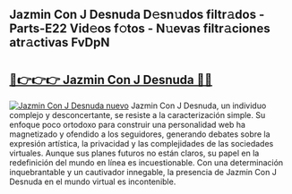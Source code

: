 ## Jazmin Con J Desnuda D𝚎sn𝚞dos filtr𝚊dos - Parts-E22 Vid𝚎os f𝚘tos - N𝚞evas filtr𝚊ciones atr𝚊ctivas FvDpN

# <h2><a href="http://mb6b17.tromn.icu/?c=Jazmin+Con+J+Desnuda">🔗👉👉👉 Jazmin Con J Desnuda 🔗🔗</a></h2>

[![Jazmin Con J Desnuda nuevo](https://i.imgur.com/pEAQMta.gif)](http://mb6b17.tromn.icu/?c=Jazmin+Con+J+Desnuda)
Jazmin Con J Desnuda, un individuo complejo y desconcertante, se resiste a la caracterización simple. Su enfoque poco ortodoxo para construir una personalidad web ha magnetizado y ofendido a los seguidores, generando debates sobre la expresión artística, la privacidad y las complejidades de las sociedades virtuales. Aunque sus planes futuros no están claros, su papel en la redefinición del mundo en línea es incuestionable. Con una determinación inquebrantable y un cautivador innegable, la presencia de Jazmin Con J Desnuda en el mundo virtual es incontenible.
